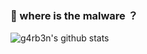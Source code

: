 ### 🌱 where is the malware ？

![g4rb3n's github stats](https://github-readme-stats.vercel.app/api?username=g4rb3n&show_icons=true&theme=draculal)

